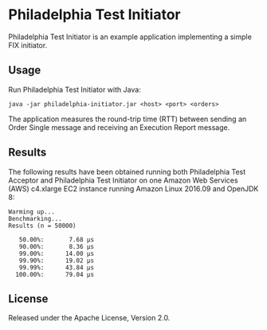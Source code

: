 # Philadelphia Test Initiator

Philadelphia Test Initiator is an example application implementing a simple
FIX initiator.

## Usage

Run Philadelphia Test Initiator with Java:

```
java -jar philadelphia-initiator.jar <host> <port> <orders>
```

The application measures the round-trip time (RTT) between sending an Order
Single message and receiving an Execution Report message.

## Results

The following results have been obtained running both Philadelphia Test
Acceptor and Philadelphia Test Initiator on one Amazon Web Services (AWS)
c4.xlarge EC2 instance running Amazon Linux 2016.09 and OpenJDK 8:

```
Warming up...
Benchmarking...
Results (n = 50000)

   50.00%:       7.68 µs
   90.00%:       8.36 µs
   99.00%:      14.00 µs
   99.90%:      19.02 µs
   99.99%:      43.84 µs
  100.00%:      79.04 µs
```

## License

Released under the Apache License, Version 2.0.
